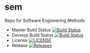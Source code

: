 # sem
Repo for Software Engineering Methods

- Master Build Status [![Build Status](https://travis-ci.org/kamaru578/sem.svg?branch=master)](https://travis-ci.org/kamaru578/sem)
- Develop Build Status [![Build Status](https://travis-ci.org/kamaru578/sem.svg?branch=develop)](https://travis-ci.org/kamaru578/sem)
- License [![LICENSE](https://img.shields.io/github/license/kamaru578/sem.svg?style=flat-square)](https://github.com/kamaru578/sem/blob/master/LICENSE)
- Release [![Releases](https://img.shields.io/github/release/kamaru578/sem/all.svg?style=flat-square)](https://github.com/kamaru578/sem/releases)